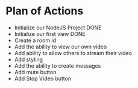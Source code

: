 # Plan of Actions

- Initialize our NodeJS Project DONE
- Initialize our first view DONE
- Create a room id
- Add the ability to view our own video
- Add ability to allow others to stream their video
- Add styling
- Add the ability to create messages
- Add mute button
- Add Stop Video button
